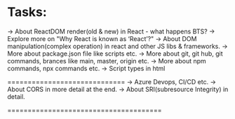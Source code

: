# Tasks:
-> About ReactDOM render(old & new) in React - what happens BTS?
-> Explore more on "Why React is known as ‘React’?"
-> About DOM manipulation(complex operation) in react and other JS libs & frameworks.
-> More about package.json file like scripts etc.
-> More about git, git hub, git commands, brances like main, master, origin etc.
-> More about npm commands, npx commands etc.
-> Script types in html

=============================
-> Azure Devops, CI/CD etc.
-> About CORS in more detail at the end.
-> About SRI(subresource Integrity) in detail.

======================================
